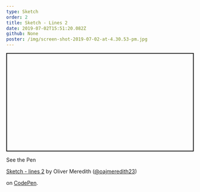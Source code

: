 ```yaml
---
type: Sketch
order: 2
title: Sketch - Lines 2
date: 2019-07-02T15:51:20.082Z
github: None
poster: /img/screen-shot-2019-07-02-at-4.30.53-pm.jpg
---
```

<p class="codepen" data-height="265" data-theme-id="light" data-default-tab="result" data-user="oajmeredith23" data-slug-hash="zVjwoE" style="height: 265px; box-sizing: border-box; display: flex; align-items: center; justify-content: center; border: 2px solid; margin: 1em 0; padding: 1em;" data-pen-title="Sketch - lines 2">

  <span>See the Pen <a href="https://codepen.io/oajmeredith23/pen/zVjwoE/">

  Sketch - lines 2</a> by Oliver Meredith (<a href="https://codepen.io/oajmeredith23">@oajmeredith23</a>)

  on <a href="https://codepen.io">CodePen</a>.</span>

</p>

<script async src="https://static.codepen.io/assets/embed/ei.js"></script>
